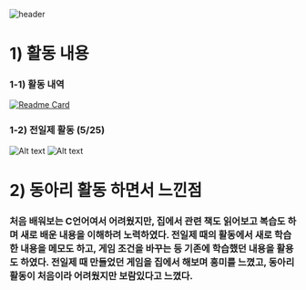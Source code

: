 ![header](https://capsule-render.vercel.app/api?type=waving&color=timeGradient&text=20607%20박수빈&desc=CtrlC%20동아리활동&fontColor=fafafa&height=220&fontSize=70&fontAlignY=35)
# 1) 활동 내용
### 1-1) 활동 내역
[![Readme Card](https://github-readme-stats.vercel.app/api/pin/?username=Lifecream&repo=2022-Ctrl-C-Activities)](https://github.com/Lifecream/2022-Ctrl-C-Activities)
### 1-2) 전일제 활동 (5/25)
![Alt text](./img1.png)
![Alt text](./img2.png)
# 2) 동아리 활동 하면서 느낀점
### 처음 배워보는 C언어여서 어려웠지만, 집에서 관련 책도 읽어보고 복습도 하며 새로 배운 내용을 이해하려 노력하였다. 전일제 때의 활동에서 새로 학습한 내용을 메모도 하고, 게임 조건을 바꾸는 등 기존에 학습했던 내용을 활용도 하였다. 전일제 때 만들었던 게임을 집에서 해보며 흥미를 느꼈고, 동아리 활동이 처음이라 어려웠지만 보람있다고 느꼈다.
